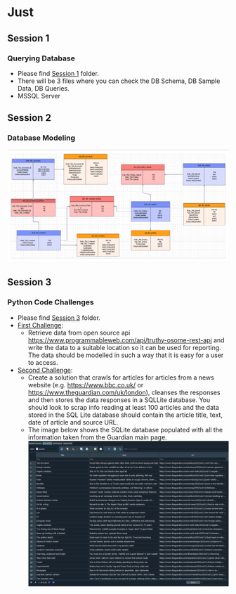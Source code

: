 # Just 

## Session 1 
### Querying Database

- Please find [Session 1](SESSION_1) folder.
- There will be 3 files where you can check the DB Schema, DB Sample Data, DB Queries.
- MSSQL Server 

## Session 2
### Database Modeling
![](SESSION_2/vault_modeling.png)

## Session 3
### Python Code Challenges

- Please find [Session 3](SESSION_2) folder.
- [First Challenge](SESSION_3/truthy_osome.py): 
  - Retrieve data from open source api https://www.programmableweb.com/api/truthy-osome-rest-api  and write the data to a suitable location so it can be used for reporting. The data should be modelled in such a way that it is easy for a user to access.
- [Second Challenge](SESSION_3/just_guardian_scraping.py):
  - Create a solution that crawls for articles for articles from a news website (e.g. https://www.bbc.co.uk/ or https://www.theguardian.com/uk/london), cleanses the responses and then stores the data responses in a SQLLite database. You should look to scrap info reading at least 100 articles and the data stored in the SQL Lite database should contain the article title, text, date of article and source URL.
  - The image below shows the SQLite database populated with all the information taken from the Guardian main page.
  ![](SESSION_3/session3_pic.png)
